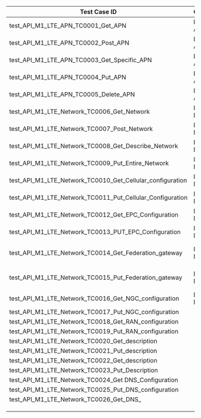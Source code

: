 | Test Case ID                                              | Category      | Test Cases                 | Status | Ready |
|-----------------------------------------------------------|---------------|----------------------------|--------|-------|
| test_API_M1_LTE_APN_TC0001_Get_APN                        | LTE - APN     | Get APN                    | Pass   | Yes   |
| test_API_M1_LTE_APN_TC0002_Post_APN                       | LTE - APN     | Post APN                   | Pass   | Yes   |
| test_API_M1_LTE_APN_TC0003_Get_Specific_APN               | LTE - APN     | Get Specific APN           | Pass   | Yes   |
| test_API_M1_LTE_APN_TC0004_Put_APN                        | LTE - APN     | Put APN                    | Pass   | Yes   |
| test_API_M1_LTE_APN_TC0005_Delete_APN                     | LTE = APN     | Delete APN                 | Pass   | Yes   |
| test_API_M1_LTE_Network_TC0006_Get_Network                | LTE - Network | Get Network                | Pass   | Yes   |
| test_API_M1_LTE_Network_TC0007_Post_Network               | LTE - Network | Post_Network               | Fail   | Yes   |
| test_API_M1_LTE_Network_TC0008_Get_Describe_Network       | LTE - Network | Get Describe Network       | Pass   | Yes   |
| test_API_M1_LTE_Network_TC0009_Put_Entire_Network         | LTE - Network | Put Entire Network         | Pass   | Yes   |
| test_API_M1_LTE_Network_TC0010_Get_Cellular_configuration | LTE - Network | Get Cellular Configuration | Pass   | Yes   |
| test_API_M1_LTE_Network_TC0011_Put_Cellular_Configuration | LTE - Network | Put Cellular Configuration | Pass   | Yes   |
| test_API_M1_LTE_Network_TC0012_Get_EPC_Configuration      | LTE - Network | Get EPC Configuration      | Pass   | Yes   |
| test_API_M1_LTE_Network_TC0013_PUT_EPC_Configuration      | LTE - Network | Put EPC Configuration      | Pass   | Yes   |
| test_API_M1_LTE_Network_TC0014_Get_Federation_gateway     | LTE - Network | Get Federation Gateway     | Pass   | Yes   |
| test_API_M1_LTE_Network_TC0015_Put_Federation_gateway     | LTE - Network | Put Federation Gateway     | Pass   | Yes   |
| test_API_M1_LTE_Network_TC0016_Get_NGC_configuration      | LTE - Network | Get NGC Configuration      | Pass   | Yes   |
| test_API_M1_LTE_Network_TC0017_Put_NGC_configuration      |               |
| test_API_M1_LTE_Network_TC0018_Get_RAN_configuration      |               |
| test_API_M1_LTE_Network_TC0019_Put_RAN_configuration      |               |
| test_API_M1_LTE_Network_TC0020_Get_description            |               |
| test_API_M1_LTE_Network_TC0021_Put_description            |               |
| test_API_M1_LTE_Network_TC0022_Get_description            |               |
| test_API_M1_LTE_Network_TC0023_Put_Description            |               |
| test_API_M1_LTE_Network_TC0024_Get DNS_Configuration      |               |
| test_API_M1_LTE_Network_TC0025_Put_DNS_configuration      |               |
| test_API_M1_LTE_Network_TC0026_Get_DNS_                   |               |
|                                                           |               |
|                                                           |               |                            |
|                                                           |               |
